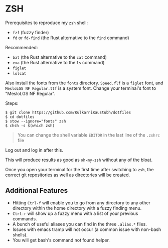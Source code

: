 # ZSH

Prerequisites to reproduce my `zsh` shell:

- `fzf` (fuzzy finder)
- `fd` or `fd-find` (the Rust alternative to the `find` command)

Recommended:

- `bat` (the Rust alternative to the `cat` command)
- `exa` (the Rust alternative to the `ls` command)
- `figlet`
- `lolcat`

Also install the fonts from the `fonts` directory. `Speed.flf` is a `figlet` font, and `MesloLGS NF Regular.ttf` is a system font. Change your terminal's font to "MesloLGS NF Regular".

Steps:

```
$ git clone https://github.com/KulkarniKaustubh/dotfiles
$ cd dotfiles
$ stow --ignore="fonts" zsh
$ chsh -s $(which zsh)
```

> You can change the shell variable `EDITOR` in the last line of the `.zshrc` file

Log out and log in after this.

This will produce results as good as `oh-my-zsh` without any of the bloat.

Once you open your terminal for the first time after switching to `zsh`, the correct git repositories as well as directories will be created.

## Additional Features

- Hitting `Ctrl-f` will enable you to go from any directory to any other directory within the home directory with a fuzzy finding menu.
- `Ctrl-r` will show up a fuzzy menu with a list of your previous commands.
- A bunch of useful aliases you can find in the three `.alias.*` files.
- Issues with emacs tramp will not occur (a common issue with non-bash shells).
- You will get bash's command not found helper.
